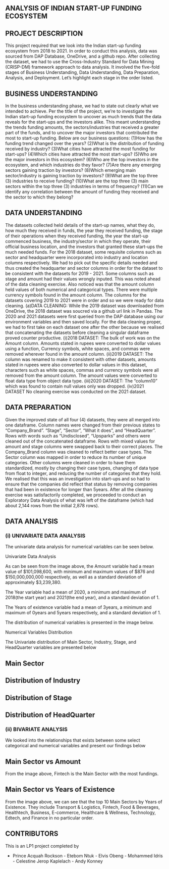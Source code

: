 ## ANALYSIS OF INDIAN START-UP FUNDING ECOSYSTEM
## PROJECT DESCRIPTION
This project required that we look into the Indian start-up funding ecosystem from 2018 to 2021. In order to conduct this analysis, data was sourced from DAP Database, OneDrive, and a github repo. After collecting the dataset, we had to use the Cross-Industry Standard for Data Mining (CRISP-DM) framework approach to data analysis. It involved the five-fold stages of Business Understanding, Data Understanding, Data Preparation, Analysis, and Deployment. Let’s highlight each stage in the order listed.

## BUSINESS UNDERSTANDING
In the business understanding phase, we had to state out clearly what we intended to achieve. Per the title of the project, we’re to investigate the Indian start-up funding ecosystem to uncover as much trends that the data reveals for the start-ups and the investors alike. This meant understanding the trends funding amounts, the sectors/industries that received a greater part of the funds, and to uncover the major investors that contributed the most to start-up funding. Below are our business questions: (1)How has the funding trend changed over the years? (2)What is the distribution of funding received by industry? (3)What cities have attracted the most funding for start-ups? (4)Which cities have attracted the most start-ups? (5)Who are the major investors in this ecosystem? (6)Who are the top investors in the ecosystem, and which industries do they favor? (7)Are there any emerging sectors gaining traction by investors? (8)Which emerging main sector/industry is gaining traction by investors? (9)What are the top three (3) industries to receive funding? (10)What are the top three (3) main sectors within the top three (3) industries in terms of frequency? (11)Can we identify any correlation between the amount of funding they received and the sector to which they belong?

## DATA UNDERSTANDING
The datasets collected held details of the start-up names, what they do, how much they received in funds, the year they received funding, the stage of their operations when they received funding, the year the start-up commenced business, the industry/sector in which they operate, their official business location, and the investors that granted these start-ups the much needed funds. For the 2018 dataset, some requisite columns such as sector and headquarter were incorporated into industry and location columns respectively. We had to pick out the specific details needed and thus created the headquarter and sector columns in order for the dataset to be consistent with the datasets for 2019 - 2021. Some columns such as stage and amount had their values wrongly inputed. This was noted ahead of the data cleaning exercise. Also noticed was that the amount column held values of both numerical and categorical types. There were multiple currency symbols found in the amount column. The columns for the datasets covering 2019 to 2021 were in order and so we were ready for data cleaning. (a)DATA CLEANING: While the 2019 dataset was downloaded from OneDrive, the 2018 dataset was soucred via a github url link in Pandas. The 2020 and 2021 datasets were first queried from the DAP database using our environment variables and then saved locally. For the data cleaning proper, we had to first take on each dataset one after the other because we realised that concatenating the datasets before cleaning a singular dataframe proved counter productive. (i)2018 DATASET: The bulk of work was on the Amount column. Amounts stated in rupees were converted to dollar values using a function, Currency symbols, white spaces, and commas were removed wherever found in the amount column. (ii)2019 DATASET: The column was renamed to make it consistent with other datasets, amounts stated in rupees were also converted to dollar values in this dataset, characters such as white spaces, commas and currency symbols were all removed from the amount column. The amount values were converted to float data type from object data type. (iii)2020 DATASET: The “column10” which was found to contain null values only was dropped. (iv)2021 DATASET No cleaning exercise was conducted on the 2021 dataset.

## DATA PREPARATION
Given the improved state of all four (4) datasets, they were all merged into one dataframe. Column names were changed from their previous states to “Company_Brand”. “Stage”, “Sector”, “What it does”, and “HeadQuarter”. Rows with words such as “Undisclosed”, “Upsparks” and others were cleaned out of the concatenated dataframe. Rows with mixed values for amount and stage columns were swapped back to their correct places. The Company_Brand column was cleaned to reflect better case types. The Sector column was mapped in order to reduce its number of unique categories. Other columns were cleaned in order to have them standardized, mostly by changing their case types, changing of data type from float to integer, and reducing the number of categories that they hold. We realised that this was an investigation into start-ups and so had to ensure that the companies did reflect that status by removing companies that had been in existence for longer than 5years. After all the cleaning exercise was satisfactorily completed, we proceeded to conduct an Exploratory Data Analysis of what was left of the dataframe (which had about 2,144 rows from the initial 2,878 rows).

## DATA ANALYSIS
### (i) UNIVARIATE DATA ANALYSIS
The univariate data analysis for numerical variables can be seen below.

Univariate Data Analysis

As can be seen from the image above, the Amount variable had a mean value of $101,098,600, with minimum and maximum values of $876 and $150,000,000,000 respectively, as well as a standard deviation of approximately $3,239,380.

The Year variable had a mean of 2020, a minimum and maximum of 2018(the start year) and 2021(the end year), and a standard deviation of 1.

The Years of existence variable had a mean of 3years, a minimum and maximum of 0years and 5years respectively, and a standard deviation of 1.

The distribution of numerical variables is presented in the image below.

Numerical Variables Distribution

The Univariate distribution of Main Sector, Industry, Stage, and HeadQuarter variables are presented below

## Main Sector

## Distribution of Industry

## Distribution of Stage

## Distribution of HeadQuarter



### (ii) BIVARIATE ANALYSIS
We looked into the relationships that exists between some select categorical and numerical variables and present our findings below

## Main Sector vs Amount

From the image above, Fintech is the Main Sector with the most fundings.

## Main Sector vs Years of Existence

From the image above, we can see that the top 10 Main Sectors by Years of Existence. They include Transport & Logistics, Fintech, Food & Beverages, Healthtech, Business, E-commerce, Healthcare & Wellness, Technology, Edtech, and Finance in no particular order.

## CONTRIBUTORS
This is an LP1 project completed by
- Prince Acquah Rockson - Etebom Ntuk - Elvis Obeng - Mohammed Idris - Celestine Jerop Kaplelach - Andy Konney
